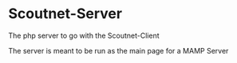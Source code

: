 # Scoutnet-Server
The php server to go with the Scoutnet-Client

The server is meant to be run as the main page for a MAMP Server
